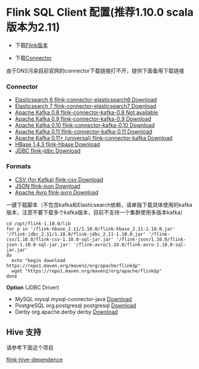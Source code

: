 # Flink SQL Client 配置(推荐1.10.0 scala 版本为2.11)

- 下载[Flink版本](https://flink.apache.org/downloads.html)

- 下载[Connector](https://ci.apache.org/projects/flink/flink-docs-stable/dev/table/connect.html)

由于DNS污染目前官网的connector下载链接打不开，提供下面备用下载链接


### Connector

- [Elasticsearch	6	flink-connector-elasticsearch6	Download](https://repo1.maven.org/maven2/org/apache/flink/flink-sql-connector-elasticsearch6_2.11/1.10.0/flink-sql-connector-elasticsearch6_2.11-1.10.0.jar)
- [Elasticsearch	7	flink-connector-elasticsearch7	Download](https://repo1.maven.org/maven2/org/apache/flink/flink-sql-connector-elasticsearch7_2.11/1.10.0/flink-sql-connector-elasticsearch7_2.11-1.10.0.jar)
- [Apache Kafka	0.8	flink-connector-kafka-0.8	Not available](#)
- [Apache Kafka	0.9	flink-connector-kafka-0.9	Download](https://repo1.maven.org/maven2/org/apache/flink/flink-sql-connector-kafka-0.9_2.11/1.10.0/flink-sql-connector-kafka-0.9_2.11-1.10.0.jar)
- [Apache Kafka	0.10	flink-connector-kafka-0.10	Download](https://repo1.maven.org/maven2/org/apache/flink/flink-sql-connector-kafka-0.10_2.11/1.10.0/flink-sql-connector-kafka-0.10_2.11-1.10.0.jar)
- [Apache Kafka	0.11	flink-connector-kafka-0.11	Download](https://repo1.maven.org/maven2/org/apache/flink/flink-sql-connector-kafka-0.11_2.11/1.10.0/flink-sql-connector-kafka-0.11_2.11-1.10.0.jar)
- [Apache Kafka	0.11+ (universal)	flink-connector-kafka	Download](https://repo1.maven.org/maven2/org/apache/flink/flink-sql-connector-kafka_2.11/1.10.0/flink-sql-connector-kafka_2.11-1.10.0.jar)
- [HBase	1.4.3	flink-hbase	Download](https://repo1.maven.org/maven2/org/apache/flink/flink-hbase_2.11/1.10.0/flink-hbase_2.11-1.10.0.jar)
- [JDBC	 	flink-jdbc	Download](https://repo1.maven.org/maven2/org/apache/flink/flink-jdbc_2.11/1.10.0/flink-jdbc_2.11-1.10.0.jar)

### Formats

- [CSV (for Kafka)	flink-csv	Download](https://repo1.maven.org/maven2/org/apache/flink/flink-csv/1.10.0/flink-csv-1.10.0-sql-jar.jar)
- [JSON	flink-json	Download](https://repo1.maven.org/maven2/org/apache/flink/flink-json/1.10.0/flink-json-1.10.0-sql-jar.jar)
- [Apache Avro	flink-avro	Download](https://repo1.maven.org/maven2/org/apache/flink/flink-avro/1.10.0/flink-avro-1.10.0-sql-jar.jar)

一键下载脚本（不包含kafka和Elasticsearch依赖，请单独下载具体使用的kafka版本，注意不要下载多个kafka版本，目前不支持一个集群使用多版本kafka）

    cd /opt/flink-1.10.0/lib
    for p in '/flink-hbase_2.11/1.10.0/flink-hbase_2.11-1.10.0.jar' '/flink-jdbc_2.11/1.10.0/flink-jdbc_2.11-1.10.0.jar' '/flink-csv/1.10.0/flink-csv-1.10.0-sql-jar.jar' '/flink-json/1.10.0/flink-json-1.10.0-sql-jar.jar' '/flink-avro/1.10.0/flink-avro-1.10.0-sql-jar.jar'
    do
      echo "begin download https://repo1.maven.org/maven2/org/apache/flink$p"
      wget "https://repo1.maven.org/maven2/org/apache/flink$p"
    done


**Option** (JDBC Driver)

- MySQL	mysql	mysql-connector-java	[Download](https://repo1.maven.org/maven2/mysql/mysql-connector-java/)
- PostgreSQL	org.postgresql	postgresql	[Download](https://jdbc.postgresql.org/download.html)
- Derby	org.apache.derby	derby	[Download](http://db.apache.org/derby/derby_downloads.html)


## Hive 支持



请参考下面这个项目 

[flink-hive-dependence](https://github.com/mrzhangboss/flink-hive-dependence)
